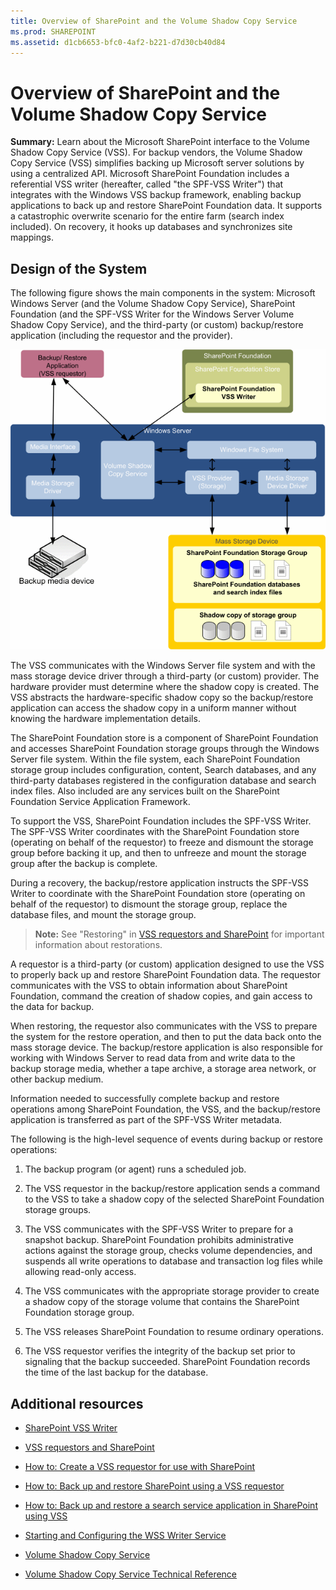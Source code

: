 ```yaml
---
title: Overview of SharePoint and the Volume Shadow Copy Service
ms.prod: SHAREPOINT
ms.assetid: d1cb6653-bfc0-4af2-b221-d7d30cb40d84
---
```



# Overview of SharePoint and the Volume Shadow Copy Service
 **Summary:** Learn about the Microsoft SharePoint interface to the Volume Shadow Copy Service (VSS).
For backup vendors, the Volume Shadow Copy Service (VSS) simplifies backing up Microsoft server solutions by using a centralized API. Microsoft SharePoint Foundation includes a referential VSS writer (hereafter, called "the SPF-VSS Writer") that integrates with the Windows VSS backup framework, enabling backup applications to back up and restore SharePoint Foundation data. It supports a catastrophic overwrite scenario for the entire farm (search index included). On recovery, it hooks up databases and synchronizes site mappings.
  
    
    


## Design of the System

The following figure shows the main components in the system: Microsoft Windows Server (and the Volume Shadow Copy Service), SharePoint Foundation (and the SPF-VSS Writer for the Windows Server Volume Shadow Copy Service), and the third-party (or custom) backup/restore application (including the requestor and the provider).
  
    
    

  
    
    
![SharePoint to VSS Relationships](../../images/77a290e8-e4aa-4c54-b1ec-3d74bf3962b6.gif)
  
    
    
The VSS communicates with the Windows Server file system and with the mass storage device driver through a third-party (or custom) provider. The hardware provider must determine where the shadow copy is created. The VSS abstracts the hardware-specific shadow copy so the backup/restore application can access the shadow copy in a uniform manner without knowing the hardware implementation details. 
  
    
    
The SharePoint Foundation store is a component of SharePoint Foundation and accesses SharePoint Foundation storage groups through the Windows Server file system. Within the file system, each SharePoint Foundation storage group includes configuration, content, Search databases, and any third-party databases registered in the configuration database and search index files. Also included are any services built on the SharePoint Foundation Service Application Framework. 
  
    
    
To support the VSS, SharePoint Foundation includes the SPF-VSS Writer. The SPF-VSS Writer coordinates with the SharePoint Foundation store (operating on behalf of the requestor) to freeze and dismount the storage group before backing it up, and then to unfreeze and mount the storage group after the backup is complete.
  
    
    
During a recovery, the backup/restore application instructs the SPF-VSS Writer to coordinate with the SharePoint Foundation store (operating on behalf of the requestor) to dismount the storage group, replace the database files, and mount the storage group.
  
    
    

    
> **Note:**
> See "Restoring" in  [VSS requestors and SharePoint](vss-requestors-and-sharepoint) for important information about restorations.
  
    
    

A requestor is a third-party (or custom) application designed to use the VSS to properly back up and restore SharePoint Foundation data. The requestor communicates with the VSS to obtain information about SharePoint Foundation, command the creation of shadow copies, and gain access to the data for backup. 
  
    
    
When restoring, the requestor also communicates with the VSS to prepare the system for the restore operation, and then to put the data back onto the mass storage device. The backup/restore application is also responsible for working with Windows Server to read data from and write data to the backup storage media, whether a tape archive, a storage area network, or other backup medium. 
  
    
    
Information needed to successfully complete backup and restore operations among SharePoint Foundation, the VSS, and the backup/restore application is transferred as part of the SPF-VSS Writer metadata.
  
    
    
The following is the high-level sequence of events during backup or restore operations:
  
    
    

  
    
    

1. The backup program (or agent) runs a scheduled job. 
    
  
2. The VSS requestor in the backup/restore application sends a command to the VSS to take a shadow copy of the selected SharePoint Foundation storage groups. 
    
  
3. The VSS communicates with the SPF-VSS Writer to prepare for a snapshot backup. SharePoint Foundation prohibits administrative actions against the storage group, checks volume dependencies, and suspends all write operations to database and transaction log files while allowing read-only access. 
    
  
4. The VSS communicates with the appropriate storage provider to create a shadow copy of the storage volume that contains the SharePoint Foundation storage group. 
    
  
5. The VSS releases SharePoint Foundation to resume ordinary operations.
    
  
6. The VSS requestor verifies the integrity of the backup set prior to signaling that the backup succeeded. SharePoint Foundation records the time of the last backup for the database.
    
  

## Additional resources
<a name="bk_addresources"> </a>


-  [SharePoint VSS Writer](sharepoint-vss-writer)
    
  
-  [VSS requestors and SharePoint](vss-requestors-and-sharepoint)
    
  
-  [How to: Create a VSS requestor for use with SharePoint](how-to-create-a-vss-requestor-for-use-with-sharepoint)
    
  
-  [How to: Back up and restore SharePoint using a VSS requestor](how-to-back-up-and-restore-sharepoint-using-a-vss-requestor)
    
  
-  [How to: Back up and restore a search service application in SharePoint using VSS](how-to-back-up-and-restore-a-search-service-application-in-sharepoint-using)
    
  
-  [Starting and Configuring the WSS Writer Service](http://msdn.microsoft.com/library/c9243dd6-e61e-4783-9fef-48d0122f1c09.aspx)
    
  
-  [Volume Shadow Copy Service](http://msdn.microsoft.com/en-us/library/windows/desktop/bb968832%28v=vs.85%29.aspx)
    
  
-  [Volume Shadow Copy Service Technical Reference](http://msdn.microsoft.com/en-us/library/windows/desktop/aa384648%28v=vs.85%29.aspx)
    
  

